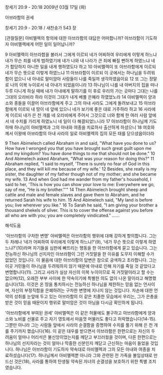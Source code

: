 창세기 20:9 - 20:18 
2009년 03월 17일 (화)

아브라함의 권세



창세기 20:9 - 20:18 / 새찬송가 543 장

[관찰질문]
아비멜렉의 항의에 대한 아브라함의 대답은 어떠합니까?
아브라함이 기도하자 아비멜렉에게 어떤 일이 일어납니까?

9 아비멜렉이 아브라함을 불러서 그에게 이르되 네가 어찌하여 우리에게 이렇게 하느냐 내가 무슨 죄를 네게 범하였기에 네가 나와 내 나라가 큰 죄에 빠질 뻔하게 하였느냐 네가 합당하지 아니한 일을 내게 행하였도다 하고 
10 아비멜렉이 또 아브라함에게 이르되 네가 무슨 뜻으로 이렇게 하였느냐 
11 아브라함이 이르되 이 곳에서는 하나님을 두려워함이 없으니 내 아내로 말미암아 사람들이 나를 죽일까 생각하였음이요 
12 또 그는 정말로 나의 이복 누이로서 내 아내가 되었음이니라 
13 하나님이 나를 내 아버지의 집을 떠나 두루 다니게 하실 때에 내가 아내에게 말하기를 이 후로 우리의 가는 곳마다 그대는 나를 그대의 오라비라 하라 이것이 그대가 내게 베풀 은혜라 하였었노라 
14 아비멜렉이 양과 소와 종들을 이끌어 아브라함에게 주고 그의 아내 사라도 그에게 돌려보내고 
15 아브라함에게 이르되 내 땅이 네 앞에 있으니 네가 보기에 좋은 대로 거주하라 하고 
16 사라에게 이르되 내가 은 천 개를 네 오라비에게 주어서 그것으로 너와 함께 한 여러 사람 앞에서 네 수치를 가리게 하였노니 네 일이 다 해결되었느니라 
17 아브라함이 하나님께 기도하매 하나님이 아비멜렉과 그의 아내와 여종을 치료하사 출산하게 하셨으니 
18 여호와께서 이왕에 아브라함의 아내 사라의 일로 아비멜렉의 집의 모든 태를 닫으셨음이더라 

9 Then Abimelech called Abraham in and said, "What have you done to us? How have I wronged you that you have brought such great guilt upon me and my kingdom? You have done things to me that should not be done." 
10 And Abimelech asked Abraham, "What was your reason for doing this?" 
11 Abraham replied, "I said to myself, 'There is surely no fear of God in this place, and they will kill me because of my wife.' 
12 Besides, she really is my sister, the daughter of my father though not of my mother; and she became my wife. 
13 And when God had me wander from my father's household, I said to her, 'This is how you can show your love to me: Everywhere we go, say of me, "He is my brother."'" 
14 Then Abimelech brought sheep and cattle and male and female slaves and gave them to Abraham, and he returned Sarah his wife to him. 
15 And Abimelech said, "My land is before you; live wherever you like." 
16 To Sarah he said, "I am giving your brother a thousand shekels of silver. This is to cover the offense against you before all who are with you; you are completely vindicated." 
......

해석도움





'아브라함의 구차한 변명'
 아비멜렉은 아브라함의 행위에 대해 강하게 항의합니다. 그는 두 차례나 ‘네가 어찌하여 우리에게 이렇게 하느냐?’(9), ‘네가 무슨 뜻으로 이렇게 하였느냐?’(10)라며 자기들을 심판에 빠뜨리는 행동을 한 아브라함에게 묻고 있습니다. 그는 전능하신 하나님의 선지자인 아브라함이 그런 거짓말을 한 이유를 도무지 이해할 수가 없었던 것입니다. 이 물음에 대한 아브라함의 답변은 참으로 궁색하고 초라합니다. 그는 이곳 거민들이 하나님을 두려워하지 않기 때문에 아내로 인해 자기를 죽일 것 같았다고 변명합니다(11). 그리고 사라가 실상 자신의 이복 누이이므로 꼭 거짓말이라고 할 수는 없으며(12), 오래전 부부 사이에 한 약속이기에 특별한 의도 없이 나온 말이라고 해명했습니다(13). 이것은 온 땅을 통치하시는 전능하신 하나님을 제한하는 믿음 없는 언사이며, 자신의 부정직함을 은폐하려는 구차한 변명에 지나지 않는 것입니다. 자손에 대한 언약의 성취를 눈앞에 두고 있는 아브라함의 이 같은 치졸한 모습에서 우리는, 그가 은총을 받은 것이 믿음 때문이지 행위로 말미암은 것이 아님을 다시금 확인하게 됩니다.       

'아브라함에게 부여된 권세'
 아비멜렉은 이 같은 허물에도 불구하고 아브라함에게 양과 소와 노비를 선물로 주고 자기 영토에서 마음껏 머물러도 좋다고 허락했습니다(14-15). 그뿐만 아니라 그는 사람들 앞에서 사라의 순결함을 증명하여 수치를 풀기 위해 은 천 개를 주기까지 했습니다(16). 이 같은 대우를 받으면서 아브라함은 한편으로는 자신의 두려움이 얼마나 어리석은 불신앙이었는지를 깨닫고 부끄러웠을 것이며, 다른 한편으로는 하나님의 선지자라는 것이 얼마나 막중한 신분인지 깨닫고 근신하는 마음이 들었을 것입니다. 하나님은 아브라함이 기도하자 약속대로 아비멜렉과 그의 모든 아내와 여종을 치료하셨습니다(17). 하나님께서 아비멜렉뿐 아니라 그와 관련된 전 가족을 불임상태로 만드신 것은(18), 사라를 통하여 탄생될 약속된 자녀의 순결성을 보호하기 위한 특별 조치였습니다.